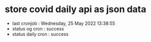 # store covid daily api as json data

- last cronjob : Wednesday, 25 May 2022 13:38:55
- status og cron : success
- status daily cron : success
      
      